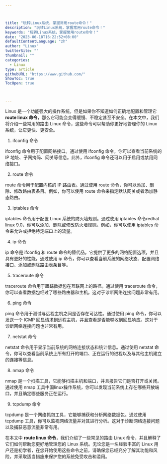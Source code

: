 ```yaml
---



title: "玩转Linux系统，掌握常用route命令！"
description: "玩转Linux系统，掌握常用route命令！"
keywords: "玩转Linux系统，掌握常用route命令！"
date: "2023-06-18T16:22:52+08:00"
defaultContentLanguage: "zh"
author: "Linux"
twitterSite: ""
thumbnail: ""
categories:
  - Linux
type: article
githubURL: "https://www.github.com/"
ShowToc: true
TocOpen: true



---
```


Linux 是一个功能强大的操作系统，但是如果你不知道如何正确地配置和管理它 **route linux 命令**，那么它可能会变得缓慢、不稳定甚至不安全。在本文中，我们将介绍一些常用的路由 Linux 命令，这些命令可以帮助你更好地管理你的 Linux 系统，让它更快、更安全。

1. ifconfig 命令

ifconfig 命令用于配置网络接口。通过使用 ifconfig 命令，你可以查看当前系统的 IP 地址、子网掩码、网关等信息。此外，ifconfig 命令还可以用于启用或禁用网络接口。

2. route 命令

route 命令用于配置内核的 IP 路由表。通过使用 route 命令，你可以添加、删除、修改路由表条目。例如，你可以使用 route 命令来指定默认网关或者添加静态路由。

3. iptables 命令

iptables 命令用于配置 Linux 系统的防火墙规则。通过使用 iptables 命令redhat linux 9.0，你可以添加、删除或修改防火墙规则。例如，你可以使用 iptables 命令来允许或拒绝特定端口上的流量。

4. ip 命令

ip 命令是 ifconfig 和 route 命令的替代品。它提供了更多的网络配置选项，并且具有更好的性能。通过使用 ip 命令，你可以查看当前系统的网络状态、配置网络接口、添加或删除路由表条目等。

5. traceroute 命令

traceroute 命令用于跟踪数据包在互联网上的路径。通过使用 traceroute 命令，你可以查看数据包经过了哪些路由器和主机。这对于诊断网络连接问题非常有用。

6. ping 命令

ping 命令用于测试与远程主机之间是否存在可达性。通过使用 ping 命令，你可以发送一个 ICMP 回显请求到远程主机，并且查看是否能够收到回显响应。这对于诊断网络连接问题也非常有用。

7. netstat 命令

netstat 命令用于显示当前系统的网络连接状态和统计信息。通过使用 netstat 命令，你可以查看当前系统上所有打开的端口、正在运行的进程以及与其他主机建立的连接等信息。

8. nmap 命令

nmap 是一个扫描工具，它能够扫描主机和端口，并且报告它们是否打开或关闭。通过使用 nmap 工具中国linux操作系统，你可以发现当前系统上存在哪些开放端口，并且确定哪些服务正在运行。

9. tcpdump 命令

tcpdump 是一个网络抓包工具，它能够捕获和分析网络数据包。通过使用 tcpdump 工具，你可以监视网络流量并对其进行分析。这对于诊断网络连接问题以及捕获恶意流量非常有用。

在本文中 **route linux 命令**，我们介绍了一些常见的路由 Linux 命令，并且解释了它们如何帮助您更好地管理您的 Linux 系统。无论您是一名经验丰富的 Linux 用户还是初学者，在您开始使用这些命令之前，请确保您已经充分了解其功能和风险，并采取适当措施来保护您的系统免受攻击和滥用。